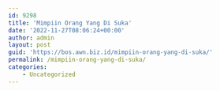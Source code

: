 ```yaml
---
id: 9298
title: 'Mimpiin Orang Yang Di Suka'
date: '2022-11-27T08:06:24+00:00'
author: admin
layout: post
guid: 'https://bos.awn.biz.id/mimpiin-orang-yang-di-suka/'
permalink: /mimpiin-orang-yang-di-suka/
categories:
    - Uncategorized
---
```


